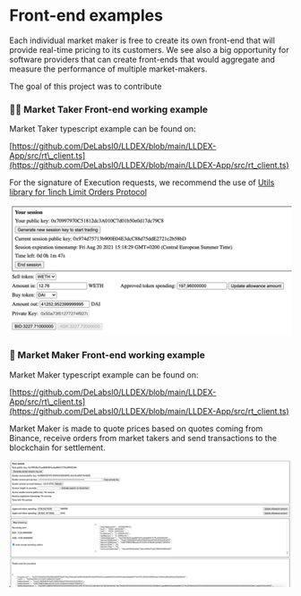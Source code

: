 # Front-end examples

Each individual market maker is free to create its own front-end that will provide real-time pricing to its customers. We see also a big opportunity for software providers that can create front-ends that would aggregate and measure the performance of multiple market-makers.

The goal of this project was to contribute 

### 👨‍🌾 Market Taker Front-end working example

Market Taker typescript example can be found on:

[https://github.com/DeLabsI0/LLDEX/blob/main/LLDEX-App/src/rt\_client.ts](https://github.com/DeLabsI0/LLDEX/blob/main/LLDEX-App/src/rt_client.ts)

For the signature of Execution requests, we recommend the use of [Utils library for 1inch Limit Orders Protocol](https://github.com/1inch/limit-order-protocol-utils)

![](../.gitbook/assets/image%20%282%29.png)

### 🤝 Market Maker Front-end working example

Market Maker typescript example can be found on:

[https://github.com/DeLabsI0/LLDEX/blob/main/LLDEX-App/src/rt\_client.ts](https://github.com/DeLabsI0/LLDEX/blob/main/LLDEX-App/src/rt_client.ts)

Market Maker is made to quote prices based on quotes coming from Binance, receive orders from market takers and send transactions to the blockchain for settlement.

![](../.gitbook/assets/image%20%281%29.png)





